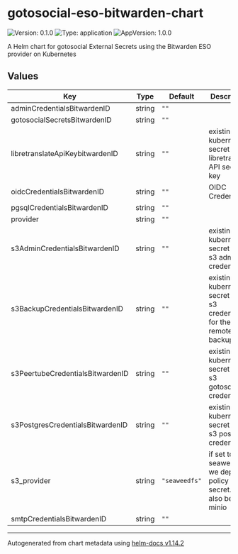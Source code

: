 # gotosocial-eso-bitwarden-chart

![Version: 0.1.0](https://img.shields.io/badge/Version-0.1.0-informational?style=flat-square) ![Type: application](https://img.shields.io/badge/Type-application-informational?style=flat-square) ![AppVersion: 1.0.0](https://img.shields.io/badge/AppVersion-1.0.0-informational?style=flat-square)

A Helm chart for gotosocial External Secrets using the Bitwarden ESO provider on Kubernetes

## Values

| Key | Type | Default | Description |
|-----|------|---------|-------------|
| adminCredentialsBitwardenID | string | `""` |  |
| gotosocialSecretsBitwardenID | string | `""` |  |
| libretranslateApiKeybitwardenID | string | `""` | existing kubernetes secret with libretranslate API secret key |
| oidcCredentialsBitwardenID | string | `""` | OIDC Credentials |
| pgsqlCredentialsBitwardenID | string | `""` |  |
| provider | string | `""` |  |
| s3AdminCredentialsBitwardenID | string | `""` | existing kubernetes secret with s3 admin credentials |
| s3BackupCredentialsBitwardenID | string | `""` | existing kubernetes secret with s3 credentials for the remote backups |
| s3PeertubeCredentialsBitwardenID | string | `""` | existing kubernetes secret with s3 gotosocial credentials |
| s3PostgresCredentialsBitwardenID | string | `""` | existing kubernetes secret with s3 postgres credentials |
| s3_provider | string | `"seaweedfs"` | if set to seaweedfs we deploy a policy secret. can also be minio |
| smtpCredentialsBitwardenID | string | `""` |  |

----------------------------------------------
Autogenerated from chart metadata using [helm-docs v1.14.2](https://github.com/norwoodj/helm-docs/releases/v1.14.2)
